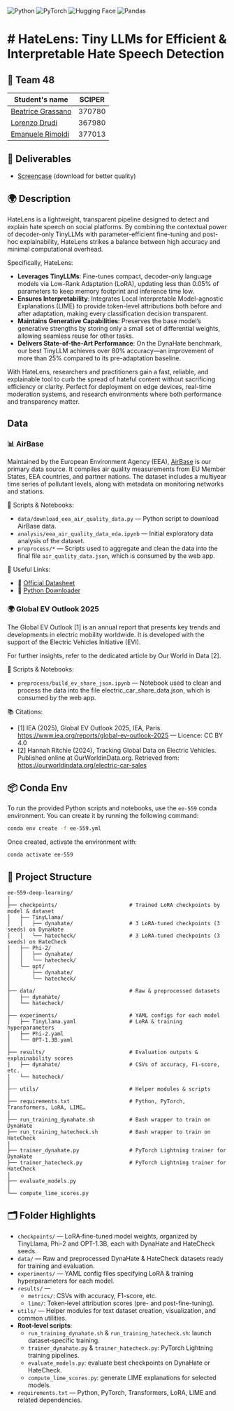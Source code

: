 ![Python](https://img.shields.io/badge/python-3670A0?style=for-the-badge&logo=python&logoColor=ffdd54)
![PyTorch](https://img.shields.io/badge/pytorch-%EE4C2C?style=for-the-badge&logo=pytorch&logoColor=white)
![Hugging Face](https://img.shields.io/badge/Hugging%20Face-FF6A00?style=for-the-badge&logo=huggingface&logoColor=white)
![Pandas](https://img.shields.io/badge/pandas-%23150458?style=for-the-badge&logo=pandas&logoColor=white)



# # HateLens: Tiny LLMs for Efficient & Interpretable Hate Speech Detection

## 👥 Team 48
| Student's name | SCIPER |
| -------------- | ------ |
| [Beatrice Grassano](https://github.com/beagrs) | 370780 |
| [Lorenzo Drudi](https://github.com/drudilorenzo/) | 367980 |
| [Emanuele Rimoldi](https://github.com/EmaRimoldi) | 377013 |

## 📄 Deliverables
- [Screencase](https://drive.google.com/file/d/1CwCQC62-vEC8ymORb9-4itADhIKu_CwO/view?usp=sharing) (download for better quality)

## 🌍 Description

HateLens is a lightweight, transparent pipeline designed to detect and explain hate speech on social platforms. By combining the contextual power of decoder-only TinyLLMs with parameter-efficient fine-tuning and post-hoc explainability, HateLens strikes a balance between high accuracy and minimal computational overhead.

Specifically, HateLens:

- **Leverages TinyLLMs**: Fine-tunes compact, decoder-only language models via Low-Rank Adaptation (LoRA), updating less than 0.05% of parameters to keep memory footprint and inference time low.
- **Ensures Interpretability**: Integrates Local Interpretable Model-agnostic Explanations (LIME) to provide token-level attributions both before and after adaptation, making every classification decision transparent.
- **Maintains Generative Capabilities**: Preserves the base model’s generative strengths by storing only a small set of differential weights, allowing seamless reuse for other tasks.
- **Delivers State-of-the-Art Performance**: On the DynaHate benchmark, our best TinyLLM achieves over 80% accuracy—an improvement of more than 25% compared to its pre-adaptation baseline.

With HateLens, researchers and practitioners gain a fast, reliable, and explainable tool to curb the spread of hateful content without sacrificing efficiency or clarity. Perfect for deployment on edge devices, real-time moderation systems, and research environments where both performance and transparency matter.  

## Data

### 📊 AirBase

Maintained by the European Environment Agency (EEA), [AirBase](https://www.eea.europa.eu/en/datahub/datahubitem-view/778ef9f5-6293-4846-badd-56a29c70880d?activeAccordion=1087599) is our primary data source. It compiles air quality measurements from EU Member States, EEA countries, and partner nations. The dataset includes a multiyear time series of pollutant levels, along with metadata on monitoring networks and stations.

🧪 Scripts & Notebooks:
- `data/download_eea_air_quality_data.py` — Python script to download AirBase data.
- `analysis/eea_air_quality_data_eda.ipynb` — Initial exploratory data analysis of the dataset.
- `preprocess/*` — Scripts used to aggregate and clean the data into the final file `air_quality_data.json`, which is consumed by the web app. 

🔗 Useful Links:
- 📄 [Official Datasheet](https://www.eea.europa.eu/data-and-maps/data/airbase-the-european-air-quality-database-6/airbase-products/data/file)
- 🐍 [Python Downloader](https://github.com/JohnPaton/airbase)

### 🌍 Global EV Outlook 2025

The Global EV Outlook [1] is an annual report that presents key trends and developments in electric mobility worldwide. It is developed with the support of the Electric Vehicles Initiative (EVI).

For further insights, refer to the dedicated article by Our World in Data [2].

🧪 Scripts & Notebooks:
- `preprocess/build_ev_share_json.ipynb` — Notebook used to clean and process the data into the file electric_car_share_data.json, which is consumed by the web app.

📚 Citations:
- [1] IEA (2025), Global EV Outlook 2025, IEA, Paris. https://www.iea.org/reports/global-ev-outlook-2025 — Licence: CC BY 4.0
- [2] Hannah Ritchie (2024), Tracking Global Data on Electric Vehicles. Published online at OurWorldinData.org. Retrieved from: https://ourworldindata.org/electric-car-sales

## 📦 Conda Env

To run the provided Python scripts and notebooks, use the `ee-559` conda environment.
You can create it by running the following command:

```bash
conda env create -f ee-559.yml
```

Once created, activate the environment with:

```bash
conda activate ee-559
```

## 🧱 Project Structure

```text
ee-559-deep-learning/
│
├── checkpoints/                       # Trained LoRA checkpoints by model & dataset
│   ├── TinyLlama/
│   │   ├── dynahate/                  # 3 LoRA-tuned checkpoints (3 seeds) on DynaHate
│   │   └── hatecheck/                 # 3 LoRA-tuned checkpoints (3 seeds) on HateCheck
│   ├── Phi-2/
│   │   ├── dynahate/
│   │   └── hatecheck/
│   └── opt/
│       ├── dynahate/
│       └── hatecheck/
│
├── data/                              # Raw & preprocessed datasets
│   ├── dynahate/
│   └── hatecheck/
│
├── experiments/                       # YAML configs for each model
│   ├── TinyLlama.yaml                 # LoRA & training hyperparameters
│   ├── Phi-2.yaml
│   └── OPT-1.3B.yaml
│
├── results/                           # Evaluation outputs & explainability scores
│   ├── dynahate/                      # CSVs of accuracy, F1-score, etc.
│   └── hatecheck/
│
├── utils/                             # Helper modules & scripts
│               
├── requirements.txt                   # Python, PyTorch, Transformers, LoRA, LIME…
│
├── run_training_dynahate.sh           # Bash wrapper to train on DynaHate
├── run_training_hatecheck.sh          # Bash wrapper to train on HateCheck
│
├── trainer_dynahate.py                # PyTorch Lightning trainer for DynaHate
├── trainer_hatecheck.py               # PyTorch Lightning trainer for HateCheck
│
├── evaluate_models.py                 
│
└── compute_lime_scores.py             

```

## 🗂️ Folder Highlights

- `checkpoints/` — LoRA‐fine-tuned model weights, organized by TinyLlama, Phi-2 and OPT-1.3B, each with DynaHate and HateCheck seeds.  
- `data/` — Raw and preprocessed DynaHate & HateCheck datasets ready for training and evaluation.  
- `experiments/` — YAML config files specifying LoRA & training hyperparameters for each model.  
- `results/` —  
  - `metrics/`: CSVs with accuracy, F1-score, etc.  
  - `lime/`: Token‐level attribution scores (pre- and post-fine-tuning).  
- `utils/` — Helper modules for text dataset creation, visualization, and common utilities.  
- **Root‐level scripts**:  
  - `run_training_dynahate.sh` & `run_training_hatecheck.sh`: launch dataset‐specific training.  
  - `trainer_dynahate.py` & `trainer_hatecheck.py`: PyTorch Lightning training pipelines.  
  - `evaluate_models.py`: evaluate best checkpoints on DynaHate or HateCheck.  
  - `compute_lime_scores.py`: generate LIME explanations for selected models.  
- `requirements.txt` — Python, PyTorch, Transformers, LoRA, LIME and related dependencies.  

